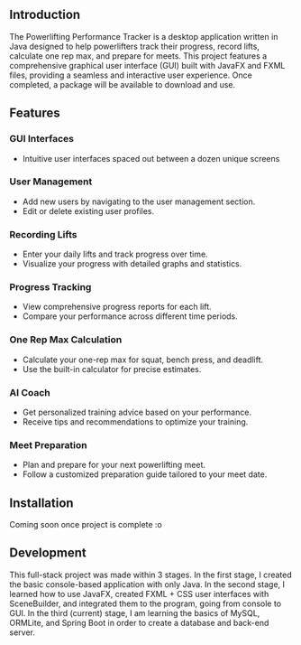## Introduction
The Powerlifting Performance Tracker is a desktop application written in Java designed to help powerlifters track their progress, record lifts, calculate one rep max, and prepare for meets. This project features a comprehensive graphical user interface (GUI) built with JavaFX and FXML files, providing a seamless and interactive user experience. Once completed, a package will be available to download and use.


## Features

### GUI Interfaces
- Intuitive user interfaces spaced out between a dozen unique screens

### User Management
- Add new users by navigating to the user management section.
- Edit or delete existing user profiles.

### Recording Lifts
- Enter your daily lifts and track progress over time.
- Visualize your progress with detailed graphs and statistics.

### Progress Tracking
- View comprehensive progress reports for each lift.
- Compare your performance across different time periods.

### One Rep Max Calculation
- Calculate your one-rep max for squat, bench press, and deadlift.
- Use the built-in calculator for precise estimates.

### AI Coach
- Get personalized training advice based on your performance.
- Receive tips and recommendations to optimize your training.

### Meet Preparation
- Plan and prepare for your next powerlifting meet.
- Follow a customized preparation guide tailored to your meet date.


## Installation
Coming soon once project is complete :o

## Development
This full-stack project was made within 3 stages. In the first stage, I created the basic console-based application with only Java. In the second stage, I learned how to use JavaFX, created FXML + CSS user interfaces with SceneBuilder, and integrated them to the program, going from console to GUI. In the third (current) stage, I am learning the basics of MySQL, ORMLite, and Spring Boot in order to create a database and back-end server.
